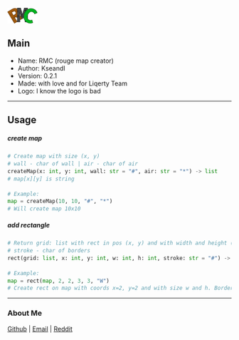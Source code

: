 ![logo](assets/logoMicro.png)

## Main

 * Name: RMC (rouge map creator)
 * Author: KseandI
 * Version: 0.2.1
 * Made: with love and for Liqerty Team
 * Logo: I know the logo is bad

---

## Usage

##### create map

```python
# Create map with size (x, y)
# wall - char of wall | air - char of air
createMap(x: int, y: int, wall: str = "#", air: str = "*") -> list
# map[x][y] is string

# Example:
map = createMap(10, 10, "#", "*")
# Will create map 10x10
```

##### add rectangle

```Python
# Return grid: list with rect in pos (x, y) and with width and height (w, h)
# stroke - char of borders
rect(grid: list, x: int, y: int, w: int, h: int, stroke: str = "#") -> list

# Example:
map = rect(map, 2, 2, 3, 3, "W")
# Create rect on map with coords x=2, y=2 and with size w and h. Borders will be "W"
```

---

### About Me

[Github](https://github.com/KseandI) | [Email](KseandI@gmail.com) | [Reddit](https://www.reddit.com/user/KseandI)
